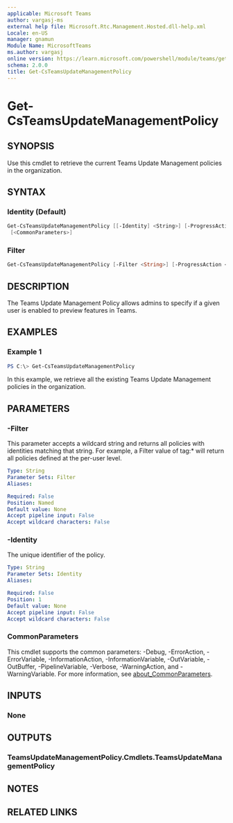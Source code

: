 ```yaml
---
applicable: Microsoft Teams
author: vargasj-ms
external help file: Microsoft.Rtc.Management.Hosted.dll-help.xml
Locale: en-US
manager: gnamun
Module Name: MicrosoftTeams
ms.author: vargasj
online version: https://learn.microsoft.com/powershell/module/teams/get-csteamsupdatemanagementpolicy
schema: 2.0.0
title: Get-CsTeamsUpdateManagementPolicy
---
```


# Get-CsTeamsUpdateManagementPolicy

## SYNOPSIS
Use this cmdlet to retrieve the current Teams Update Management policies in the organization.

## SYNTAX

### Identity (Default)
```powershell
Get-CsTeamsUpdateManagementPolicy [[-Identity] <String>] [-ProgressAction <ActionPreference>]
 [<CommonParameters>]
```

### Filter
```powershell
Get-CsTeamsUpdateManagementPolicy [-Filter <String>] [-ProgressAction <ActionPreference>] [<CommonParameters>]
```

## DESCRIPTION
The Teams Update Management Policy allows admins to specify if a given user is enabled to preview features in Teams.

## EXAMPLES

### Example 1
```powershell
PS C:\> Get-CsTeamsUpdateManagementPolicy
```

In this example, we retrieve all the existing Teams Update Management policies in the organization.

## PARAMETERS

### -Filter

This parameter accepts a wildcard string and returns all policies with identities matching that string. For example, a Filter value of tag:* will return all policies defined at the per-user level.

```yaml
Type: String
Parameter Sets: Filter
Aliases:

Required: False
Position: Named
Default value: None
Accept pipeline input: False
Accept wildcard characters: False
```

### -Identity
The unique identifier of the policy.

```yaml
Type: String
Parameter Sets: Identity
Aliases:

Required: False
Position: 1
Default value: None
Accept pipeline input: False
Accept wildcard characters: False
```

### CommonParameters
This cmdlet supports the common parameters: -Debug, -ErrorAction, -ErrorVariable, -InformationAction, -InformationVariable, -OutVariable, -OutBuffer, -PipelineVariable, -Verbose, -WarningAction, and -WarningVariable. For more information, see [about_CommonParameters](http://go.microsoft.com/fwlink/?LinkID=113216).

## INPUTS

### None

## OUTPUTS

### TeamsUpdateManagementPolicy.Cmdlets.TeamsUpdateManagementPolicy

## NOTES

## RELATED LINKS
